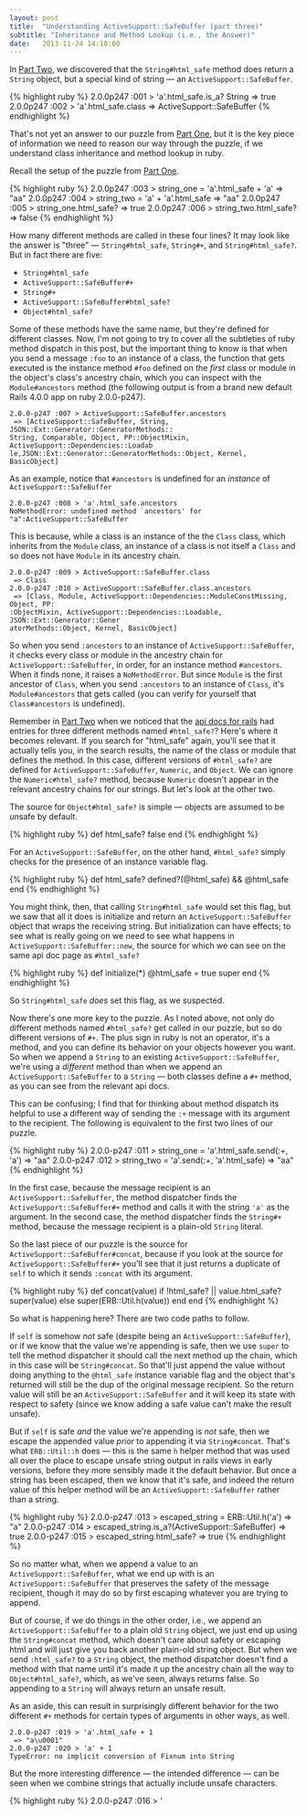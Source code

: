 ```yaml
---
layout: post
title:  "Understanding ActiveSupport::SafeBuffer (part three)"
subtitle: "Inheritance and Method Lookup (i.e., the Answer)"
date:   2013-11-24 14:10:00
---
```


In [Part Two][part-two], we discovered that the `String#html_safe` method
does return a `String` object, but a special kind of string &mdash; an
`ActiveSupport::SafeBuffer`.

{% highlight ruby %}
2.0.0p247 :001 > 'a'.html_safe.is_a? String
 => true
2.0.0p247 :002 > 'a'.html_safe.class
 => ActiveSupport​::SafeBuffer
{% endhighlight %}

That's not yet an answer to our puzzle from [Part One][part-one], but it is the
key piece of information we need to reason our way through the puzzle, if we
understand class inheritance and method lookup in ruby.

<!--break-->

Recall the setup of the puzzle from [Part One][part-one].

{% highlight ruby %}
2.0.0p247 :003 > string_one = 'a'.html_safe + 'a'
 => "aa"
2.0.0p247 :004 > string_two = 'a' + 'a'.html_safe
 => "aa"
2.0.0p247 :005 > string_one.html_safe?
 => true
2.0.0p247 :006 > string_two.html_safe?
 => false
{% endhighlight %}

How many different methods are called in these four lines? It may look like the
answer is "three" &mdash; `String#html_safe`, `String#+`, and `String#html_safe?`. But in fact there are five:

* `String#html_safe`
* `ActiveSupport::SafeBuffer#+`
* `String#+`
* `ActiveSupport::SafeBuffer#html_safe?`
* `Object#html_safe?`

Some of these methods have the same name, but they're defined for different
classes. Now, I'm not going to try to cover all the subtleties of ruby method
dispatch in this post, but the important thing to know is that when you send a
message `:foo` to an instance of a class, the function that gets executed is the
instance method `#foo` defined on the *first* class or module in the object's
class's ancestry chain, which you can inspect with the `Module#ancestors`
method (the following output is from a brand new default Rails 4.0.0 app on
ruby 2.0.0-p247).

<div class="highlight"><pre><code class="ruby"><span class="mi">2</span><span class="o">.</span><span class="mi">0</span><span class="o">.</span><span class="mi">0</span><span class="o">-</span><span class="n">p247</span> <span class="p">:</span><span class="mo">007</span> <span class="o">&gt;</span> <span class="no">ActiveSupport</span><span class="o">::</span><span class="no">SafeBuffer</span><span class="o">.</span><span class="n">ancestors</span>
 <span class="o">=&gt;</span> <span class="o">[</span><span class="no">ActiveSupport</span><span class="o">::</span><span class="no">SafeBuffer</span><span class="p">,</span> <span class="nb">String</span><span class="p">,</span> <span class="no">JSON</span><span class="o">::</span><span class="no">Ext</span><span class="o">::</span><span class="no">Generator</span><span class="o">::</span><span class="no">GeneratorMethods</span><span class="o">::</span>
<span class="nb">String</span><span class="p">,</span> <span class="no">Comparable</span><span class="p">,</span> <span class="no">Object</span><span class="p">,</span> <span class="no">PP</span><span class="o">::</span><span class="no">ObjectMixin</span><span class="p">,</span> <span class="no">ActiveSupport</span><span class="o">::</span><span class="no">Dependencies</span><span class="o">::</span><span class="no">Loadab
le</span><span class="p">,</span><span class="no">JSON</span><span class="o">::</span><span class="no">Ext</span><span class="o">::</span><span class="no">Generator</span><span class="o">::</span><span class="no">GeneratorMethods</span><span class="o">::</span><span class="no">Object</span><span class="p">,</span> <span class="no">Kernel</span><span class="p">,</span> <span class="no">BasicObject</span><span class="o">]</span>
</code></pre></div>

As an example, notice that `#ancestors` is undefined for an *instance* of
`ActiveSupport::SafeBuffer`

<div class="highlight"><pre><code class="ruby"><span class="mi">2</span><span class="o">.</span><span class="mi">0</span><span class="o">.</span><span class="mi">0</span><span class="o">-</span><span class="n">p247</span> <span class="p">:</span><span class="mo">00</span><span class="mi">8</span> <span class="o">&gt;</span> <span class="s1">'a'</span><span class="o">.</span><span class="n">html_safe</span><span class="o">.</span><span class="n">ancestors</span>
NoMethodError: undefined method `ancestors' for "a":ActiveSupport::SafeBuffer
</code></pre></div>

This is because, while a class is an instance of the the `Class` class, which inherits from the `Module` class, an instance of a class is not itself a `Class`
and so does not have `Module` in its ancestry chain.

<div class="highlight"><pre><code class="ruby"><span class="mi">2</span><span class="o">.</span><span class="mi">0</span><span class="o">.</span><span class="mi">0</span><span class="o">-</span><span class="n">p247</span> <span class="p">:</span><span class="mo">00</span><span class="mi">9</span> <span class="o">&gt;</span> <span class="no">ActiveSupport</span><span class="o">::</span><span class="no">SafeBuffer</span><span class="o">.</span><span class="n">class</span>
 <span class="o">=&gt;</span> <span class="no">Class</span>
<span class="mi">2</span><span class="o">.</span><span class="mi">0</span><span class="o">.</span><span class="mi">0</span><span class="o">-</span><span class="n">p247</span> <span class="p">:</span><span class="mo">010</span> <span class="o">&gt;</span> <span class="no">ActiveSupport</span><span class="o">::</span><span class="no">SafeBuffer</span><span class="o">.</span><span class="n">class</span><span class="o">.</span><span class="n">ancestors</span>
 <span class="o">=&gt;</span> <span class="o">[</span><span class="no">Class</span><span class="p">,</span> <span class="no">Module</span><span class="p">,</span> <span class="no">ActiveSupport</span><span class="o">::</span><span class="no">Dependencies</span><span class="o">::</span><span class="no">ModuleConstMissing</span><span class="p">,</span> <span class="no">Object</span><span class="p">,</span> <span class="no">PP</span><span class="o">:
:</span><span class="no">ObjectMixin</span><span class="p">,</span> <span class="no">ActiveSupport</span><span class="o">::</span><span class="no">Dependencies</span><span class="o">::</span><span class="no">Loadable</span><span class="p">,</span> <span class="no">JSON</span><span class="o">::</span><span class="no">Ext</span><span class="o">::</span><span class="no">Generator</span><span class="o">::</span><span class="no">Gener
atorMethods</span><span class="o">::</span><span class="no">Object</span><span class="p">,</span> <span class="no">Kernel</span><span class="p">,</span> <span class="no">BasicObject</span><span class="o">]</span>
</code></pre></div>

So when you send `:ancestors` to an instance of `ActiveSupport::SafeBuffer`, it
checks every class or module in the ancestry chain for `ActiveSupport::SafeBuffer`,
in order, for an instance method `#ancestors`. When it finds none, it raises
a `NoMethodError`. But since `Module` is the first ancestor of `Class`, when
you send `:ancestors` to an instance of `Class`, it's `Module#ancestors` that
gets called (you can verify for yourself that `Class#ancestors` is undefined).

Remember in [Part Two][part-two] when we noticed that the [api docs for rails](http://api.rubyonrails.org/)
had entries for three different methods named `#html_safe?`? Here's where it
becomes relevant. If you search for "html_safe" again, you'll see that it
actually tells you, in the search results, the name of the class or module that
defines the method. In this case, different versions of `#html_safe?` are
defined for `ActiveSupport::SafeBuffer`, `Numeric`, and `Object`. We can
ignore the `Numeric#html_safe?` method, because `Numeric` doesn't appear in
the relevant ancestry chains for our strings. But let's look at the other two.

The source for `Object#html_safe?` is simple &mdash; objects are assumed to be
*un*safe by default.

{% highlight ruby %}
def html_safe?
  false
end
{% endhighlight %}

For an `ActiveSupport::SafeBuffer`, on the other hand, `#html_safe?` simply
checks for the presence of an instance variable flag.

{% highlight ruby %}
def html_safe?
  defined?(@html_safe) && @html_safe
end
{% endhighlight %}

You might think, then, that calling `String#html_safe` would set this flag, but
we saw that all it does is initialize and return an `ActiveSupport::SafeBuffer`
object that wraps the receiving string. But initialization can have effects; to
see what is really going on we need to see what happens in
`ActiveSupport::SafeBuffer::new`, the source for which we can see on the same
api doc page as `#html_safe?`

{% highlight ruby %}
def initialize(*)
  @html_safe = true
  super
end
{% endhighlight %}

So `String#html_safe` *does* set this flag, as we suspected.

Now there's one more key to the puzzle. As I noted above, not only do different
methods named `#html_safe?` get called in our puzzle, but so do different
versions of `#+`. The plus sign in ruby is not an operator, it's a method, and
you can define its behavior on your objects however you want. So when we
append a `String` to an existing `ActiveSupport::SafeBuffer`, we're using
a *different* method than when we append an `ActiveSupport::SafeBuffer` to a
`String` &mdash; both classes define a `#+` method, as you can see from the
relevant api docs.

This can be confusing; I find that for thinking about method dispatch its
helpful to use a different way of sending the `:+` message with its argument to
the recipient. The following is equivalent to the first two lines of our
puzzle.

{% highlight ruby %}
2.0.0-p247 :011 > string_one = 'a'.html_safe.send(:+, 'a')
 => "aa"
2.0.0-p247 :012 > string_two = 'a'.send(:+, 'a'.html_safe)
 => "aa"
{% endhighlight %}

In the first case, because the message recipient is an `ActiveSupport::SafeBuffer`, the method
dispatcher finds the `ActiveSupport::SafeBuffer#+` method and calls it with
the string `'a'` as the argument. In the second case, the method dispatcher
finds the `String#+` method, because the message recipient is a plain-old
`String` literal.

So the last piece of our puzzle is the source for `ActiveSupport::SafeBuffer#concat`, because if you look at the source for `ActiveSupport::SafeBuffer#+` you'll
see that it just returns a duplicate of `self` to which it sends `:concat` with
its argument.

{% highlight ruby %}
def concat(value)
  if !html_safe? || value.html_safe?
    super(value)
  else
    super(ERB​::Util.h(value))
  end
end
{% endhighlight %}

So what is happening here? There are two code paths to follow.

If `self` is somehow
*not* safe (despite being an `ActiveSupport::SafeBuffer`), or if we know that
the value we're appending is safe, then we use `super` to tell the method
dispatcher it should call the next method up the chain, which in
this case will be `String#concat`. So that'll just append the value without
doing anything to the `@html_safe` instance variable flag and the object that's returned will still be the dup of the original message recipient.
So the return value will still be an `ActiveSupport::SafeBuffer` and it will
keep its state with respect to safety (since we know adding a safe
value can't make the result unsafe).

But if `self` is safe *and* the value we're appending is *not* safe, then we
escape the appended value *prior* to appending it via `String#concat`. That's
what `ERB::Util::h` does &mdash; this is the same `h` helper method that was
used all over the place to escape unsafe string output in rails views in early
versions, before they more sensibly made it the default behavior. But once a
string has been escaped, then we know that it's safe, and indeed the return
value of this helper method will be an `ActiveSupport::SafeBuffer` rather than
a string.

{% highlight ruby %}
2.0.0-p247 :013 > escaped_string = ERB​::Util.h('a')
 => "a"
2.0.0-p247 :014 > escaped_string.is_a?(ActiveSupport​::SafeBuffer)
 => true
2.0.0-p247 :015 > escaped_string.html_safe?
 => true
{% endhighlight %}

So no matter what, when we append a value to an `ActiveSupport::SafeBuffer`,
what we end up with is an `ActiveSupport::SafeBuffer` that preserves the
safety of the message recipient, though it may do so by first escaping whatever
you are trying to append.

But of course, if we do things in the other order, i.e., we append an
`ActiveSupport::SafeBuffer` to a plain old `String` object, we just end up using
the `String#concat` method, which doesn't care about safety or escaping html and
will just give you back another plain-old string object. But when we send `:html_safe?` to a `String` object, the method dispatcher doesn't find a method with
that name until it's made it up the ancestry chain all the way to `Object#html_safe?`, which, as we've seen, always returns false. So appending to a `String`
will always return an unsafe result.

As an aside, this can result in surprisingly different behavior for the two
different `#+` methods for certain types of arguments in other ways, as well.

<div class="highlight"><pre><code class="ruby"><span class="mi">2</span><span class="o">.</span><span class="mi">0</span><span class="o">.</span><span class="mi">0</span><span class="o">-</span><span class="n">p247</span> <span class="p">:</span><span class="mo">01</span><span class="mi">9</span> <span class="o">&gt;</span> <span class="s1">'a'</span><span class="o">.</span><span class="n">html_safe</span> <span class="o">+</span> <span class="mi">1</span>
 <span class="o">=&gt;</span> <span class="s2">"a\u0001"</span>
<span class="mi">2</span><span class="o">.</span><span class="mi">0</span><span class="o">.</span><span class="mi">0</span><span class="o">-</span><span class="n">p247</span> <span class="p">:</span><span class="mo">020</span> <span class="o">&gt;</span> <span class="s1">'a'</span> <span class="o">+</span> <span class="mi">1</span>
TypeError: no implicit conversion of Fixnum into String
</code></pre></div>

But the more interesting difference &mdash; the intended difference &mdash; can
be seen when we combine strings that actually include unsafe characters.

{% highlight ruby %}
2.0.0-p247 :016 > '<script>' + '<script>'.html_safe
 => "<script><script>"
2.0.0-p247 :017 > '<script>'.html_safe + '<script>'
 => "<script>&lt;script&gt;"
{% endhighlight %}

So that's it. Now we know why the unexpected behavior from the puzzle in
[Part One][part-one] occurs. [Part Four][part-four] won't really be about code.
Instead, I'd like to explore what we've learned about the *semantics* of ruby,
or at least of "==" as applied to strings, from
the perspective of philosophical logic.

[part-one]: /blog/active-support-safe-buffer-1/
[part-two]: /blog/active-support-safe-buffer-2/
[part-four]: /blog/active-supprot-safe-buffer-4/
